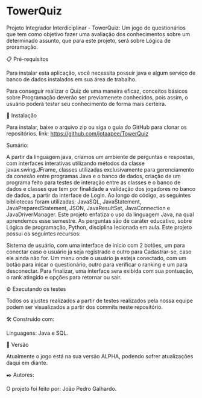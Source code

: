# TowerQuiz

Projeto Integrador Interdiciplinar - TowerQuiz: Um jogo de questionários que tem como objetivo fazer uma avaliação dos conhecimentos sobre um determinado assunto, que para este projeto, será sobre Lógica de proramação.



📋 Pré-requisitos

Para instalar esta aplicação, você necessita possuir java e algum serviço de banco de dados instalados em sua área de trabalho.

Para conseguir realizar o Quiz de uma maneira eficaz, conceitos básicos sobre Programação deverão ser previamenete conhecidos, pois assim, o usuário poderá testar seu conhecimento de forma mais certeira.

🔧 Instalação

Para instalar, baixe o arquivo zip ou siga o guia do GitHub para clonar os repositórios. link: https://github.com/jotaapee/TowerQuiz

Sumário:

A partir da linguagem java, criamos um ambiente de perguntas e respostas, com interfaces interativas utilizando métodos da classe javax.swing.JFrame, classes utilizadas exclusivamente para gerenciamento da conexão entre programas Java e o banco de dados, criação de um programa feito para testes de interação entre as classes e o banco de dados e classes que tem por finalidade a validação dos jogadores no banco de dados, a partir da interface de Login.
Ao longo do código, as seguintes bibliotecas foram utilizadas: JavaSQL, JavaStatement, JavaPreparedStatement, JSON, JavaResultSet, JavaConnection e JavaDriverManager.
Este projeto enfatiza o uso da linguagem Java, na qual aprendemos esse semestre.
As perguntas são de caráter educativo, sobre Lógica de programação, Python, disciplina lecionada em aula.
Este projeto possui os seguintes recursos:

Sistema de usuário, com uma interface de inicio com 2 botões, um para conectar caso o usuário ja seja registrado e outro para Cadastrar-se, caso ele ainda não for.
Um menu onde o usuário ja esteja conectado, com um botão para inicar o questionário, outro para verificar o ranking e um para desconectar.
Para finalizar, uma interface sera exibida com sua pontuação, o rank atingido e opções para retornar ou sair.

⚙️ Executando os testes

Todos os ajustes realizados a partir de testes realizados pela nossa equipe podem ser visualizados a partir dos commits neste repositório.

🛠️ Construído com:

Linguagens: Java e SQL.

📌 Versão

Atualmente o jogo está na sua versão ALPHA, podendo sofrer atualizações daqui em diante.

✒️ Autores:

O projeto foi feito por: João Pedro Galhardo.

